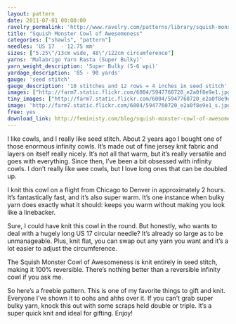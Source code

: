 ```yaml
---
layout: pattern
date: 2011-07-01 00:00:00
ravelry_permalink: 'http://www.ravelry.com/patterns/library/squish-monster-cowl-of-awesomeness'
title: "Squish Monster Cowl of Awesomeness"
categories: ["shawls", "pattern"]
needles: 'US 17  - 12.75 mm'
sizes: ["5.25\"/13cm wide, 48\"/122cm circumference"]
yarns: 'Malabrigo Yarn Rasta (Super Bulky)'
yarn_weight_description: 'Super Bulky (5-6 wpi)'
yardage_description: '85 - 90 yards'
gauge: 'seed stitch'
gauge_description: '10 stitches and 12 rows = 4 inches in seed stitch'
images: ["http://farm7.static.flickr.com/6004/5947760720_e2a0f8e9e1.jpg", "http://farm7.static.flickr.com/6017/5947760560_e1096ca1ee.jpg", "http://farm7.static.flickr.com/6005/5947205385_b5a8e626e1.jpg", "http://farm7.static.flickr.com/6142/5947761044_9ddbca53bb.jpg"]
tiny_images: ["http://farm7.static.flickr.com/6004/5947760720_e2a0f8e9e1_s.jpg", "http://farm7.static.flickr.com/6017/5947760560_e1096ca1ee_s.jpg", "http://farm7.static.flickr.com/6005/5947205385_b5a8e626e1_s.jpg", "http://farm7.static.flickr.com/6142/5947761044_9ddbca53bb_s.jpg"]
image: 'http://farm7.static.flickr.com/6004/5947760720_e2a0f8e9e1_s.jpg'
free: yes
download_link: http://feministy.com/blog/squish-monster-cowl-of-awesomeness/
---
```

<p>I like cowls, and I really like seed stitch. About 2 years ago I bought one of those enormous infinity cowls. It’s made out of fine jersey knit fabric and layers on itself really nicely. It’s not all that warm, but it’s really versatile and goes with everything. Since then, I’ve been a bit obsessed with infinity cowls. I don’t really like wee cowls, but I love long ones that can be doubled up.</p>

<p>I knit this cowl on a flight from Chicago to Denver in approximately 2 hours. It’s fantastically fast, and it’s also super warm. It’s one instance when bulky yarn does exactly what it should: keeps you warm without making you look like a linebacker.</p>

<p>Sure, I could have knit this cowl in the round. But honestly, who wants to deal with a hugely long US 17 circular needle? It’s already so large as to be unmanageable. Plus, knit flat, you can swap out any yarn you want and it’s a lot easier to adjust the circumference.</p>

<p>The Squish Monster Cowl of Awesomeness is knit entirely in seed stitch, making it 100% reversible. There’s nothing better than a reversible infinity cowl if you ask me.</p>

<p>So here’s a freebie pattern. This is one of my favorite things to gift and knit. Everyone I’ve shown it to oohs and ahhs over it. If you can’t grab super bulky yarn, knock this out with some scraps held double or triple. It’s a super quick knit and ideal for gifting. Enjoy!</p>